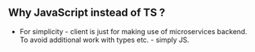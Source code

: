 ## Why JavaScript instead of TS ?

- For simplicity - client is just for making use of microservices backend. To avoid additional work with types etc. - simply JS.
